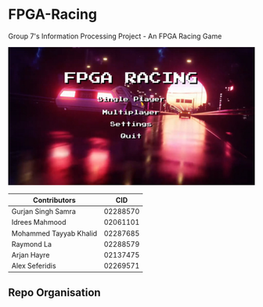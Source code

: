 # FPGA-Racing
Group 7's Information Processing Project - An FPGA Racing Game

![FPGA_Racing_Main_Menu](/Misc/Graphics/mainmenu.jpg)

| Contributors           | CID      |
| ----                   |   ---    |
| Gurjan Singh Samra     | 02288570 |
| Idrees Mahmood         | 02061101 |
| Mohammed Tayyab Khalid | 02287685 |
| Raymond La             | 02288579 |
| Arjan Hayre            | 02137475 |
| Alex Seferidis         | 02269571 |

## Repo Organisation


